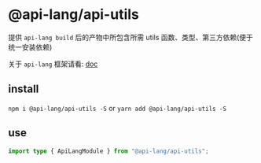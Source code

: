 # @api-lang/api-utils

提供 `api-lang build` 后的产物中所包含所需 utils 函数、类型、第三方依赖(便于统一安装依赖)

关于 `api-lang` 框架请看: [doc](https://github.com/api-lang/api-lang/blob/master/API_LANG_DOC.md)

## install

`npm i @api-lang/api-utils -S` or `yarn add @api-lang/api-utils -S`

## use

```typescript
import type { ApiLangModule } from "@api-lang/api-utils";
```
